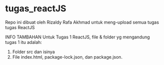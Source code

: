 # tugas_reactJS
Repo ini dibuat oleh Rizaldy Rafa Akhmad untuk meng-upload semua tugas tugas ReactJS

INFO TAMBAHAN
Untuk Tugas 1 ReactJS, file & folder yg mengandung tugas 1 itu adalah:
1. Folder src dan isinya
2. File index.html, package-lock.json, dan package.json.
